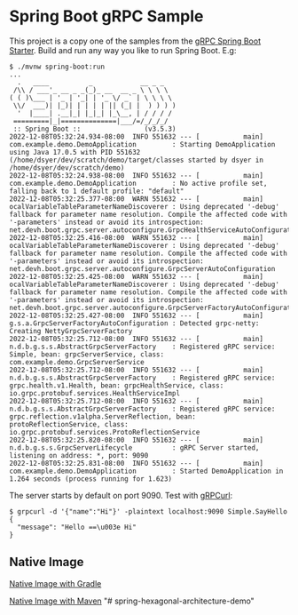 # Spring Boot gRPC Sample

This project is a copy one of the samples from the [gRPC Spring Boot Starter](https://github.com/yidongnan/grpc-spring-boot-starter/blob/master/examples/local-grpc-server/build.gradle). Build and run any way you like to run Spring Boot. E.g:

```
$ ./mvnw spring-boot:run
...
  .   ____          _            __ _ _
 /\\ / ___'_ __ _ _(_)_ __  __ _ \ \ \ \
( ( )\___ | '_ | '_| | '_ \/ _` | \ \ \ \
 \\/  ___)| |_)| | | | | || (_| |  ) ) ) )
  '  |____| .__|_| |_|_| |_\__, | / / / /
 =========|_|==============|___/=/_/_/_/
 :: Spring Boot ::                (v3.5.3)
2022-12-08T05:32:24.934-08:00  INFO 551632 --- [           main] com.example.demo.DemoApplication         : Starting DemoApplication using Java 17.0.5 with PID 551632 (/home/dsyer/dev/scratch/demo/target/classes started by dsyer in /home/dsyer/dev/scratch/demo)
2022-12-08T05:32:24.938-08:00  INFO 551632 --- [           main] com.example.demo.DemoApplication         : No active profile set, falling back to 1 default profile: "default"
2022-12-08T05:32:25.377-08:00  WARN 551632 --- [           main] ocalVariableTableParameterNameDiscoverer : Using deprecated '-debug' fallback for parameter name resolution. Compile the affected code with '-parameters' instead or avoid its introspection: net.devh.boot.grpc.server.autoconfigure.GrpcHealthServiceAutoConfiguration
2022-12-08T05:32:25.416-08:00  WARN 551632 --- [           main] ocalVariableTableParameterNameDiscoverer : Using deprecated '-debug' fallback for parameter name resolution. Compile the affected code with '-parameters' instead or avoid its introspection: net.devh.boot.grpc.server.autoconfigure.GrpcServerAutoConfiguration
2022-12-08T05:32:25.425-08:00  WARN 551632 --- [           main] ocalVariableTableParameterNameDiscoverer : Using deprecated '-debug' fallback for parameter name resolution. Compile the affected code with '-parameters' instead or avoid its introspection: net.devh.boot.grpc.server.autoconfigure.GrpcServerFactoryAutoConfiguration
2022-12-08T05:32:25.427-08:00  INFO 551632 --- [           main] g.s.a.GrpcServerFactoryAutoConfiguration : Detected grpc-netty: Creating NettyGrpcServerFactory
2022-12-08T05:32:25.712-08:00  INFO 551632 --- [           main] n.d.b.g.s.s.AbstractGrpcServerFactory    : Registered gRPC service: Simple, bean: grpcServerService, class: com.example.demo.GrpcServerService
2022-12-08T05:32:25.712-08:00  INFO 551632 --- [           main] n.d.b.g.s.s.AbstractGrpcServerFactory    : Registered gRPC service: grpc.health.v1.Health, bean: grpcHealthService, class: io.grpc.protobuf.services.HealthServiceImpl
2022-12-08T05:32:25.712-08:00  INFO 551632 --- [           main] n.d.b.g.s.s.AbstractGrpcServerFactory    : Registered gRPC service: grpc.reflection.v1alpha.ServerReflection, bean: protoReflectionService, class: io.grpc.protobuf.services.ProtoReflectionService
2022-12-08T05:32:25.820-08:00  INFO 551632 --- [           main] n.d.b.g.s.s.GrpcServerLifecycle          : gRPC Server started, listening on address: *, port: 9090
2022-12-08T05:32:25.831-08:00  INFO 551632 --- [           main] com.example.demo.DemoApplication         : Started DemoApplication in 1.264 seconds (process running for 1.623)
```

The server starts by default on port 9090. Test with [gRPCurl](https://github.com/fullstorydev/grpcurl):

```
$ grpcurl -d '{"name":"Hi"}' -plaintext localhost:9090 Simple.SayHello
{
  "message": "Hello ==\u003e Hi"
}
```

## Native Image
[Native Image with Gradle](./HELP-gradle.md)

[Native Image with Maven](./HELP-maven.md)
"# spring-hexagonal-architecture-demo" 
